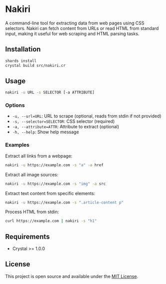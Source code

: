 # Nakiri

A command-line tool for extracting data from web pages using CSS selectors. Nakiri can fetch content from URLs or read HTML from standard input, making it useful for web scraping and HTML parsing tasks.

## Installation

```bash
shards install
crystal build src/nakiri.cr
```

## Usage

```bash
nakiri -u URL -s SELECTOR [-a ATTRIBUTE]
```

### Options

- `-u, --url=URL`: URL to scrape (optional, reads from stdin if not provided)
- `-s, --selector=SELECTOR`: CSS selector (required)
- `-a, --attribute=ATTR`: Attribute to extract (optional)
- `-h, --help`: Show help message

### Examples

Extract all links from a webpage:
```bash
nakiri -u https://example.com -s "a" -a href
```

Extract all image sources:
```bash
nakiri -u https://example.com -s "img" -a src
```

Extract text content from specific elements:
```bash
nakiri -u https://example.com -s ".article-content p"
```

Process HTML from stdin:
```bash
curl https://example.com | nakiri -s "h1"
```

## Requirements

- Crystal >= 1.0.0

## License

This project is open source and available under the [MIT License](LICENSE).
